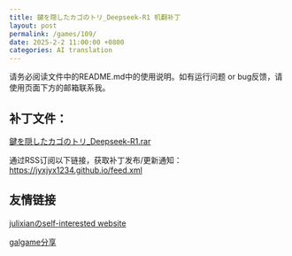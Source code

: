 ```yaml
---
title: 鍵を隠したカゴのトリ_Deepseek-R1 机翻补丁
layout: post
permalink: /games/109/
date: 2025-2-2 11:00:00 +0800
categories: AI translation
---
```



请务必阅读文件中的README.md中的使用说明。如有运行问题 or bug反馈，请使用页面下方的邮箱联系我。

## 补丁文件：

[鍵を隠したカゴのトリ_Deepseek-R1.rar](../resources/鍵を隠したカゴのトリ_Deepseek-R1.rar)

 

通过RSS订阅以下链接，获取补丁发布/更新通知：https://jyxjyx1234.github.io/feed.xml

## 友情链接

[julixianのself-interested website](https://julixian-siw.worldsystem.top/) 

[galgame分享](https://t.me/galgpt)
